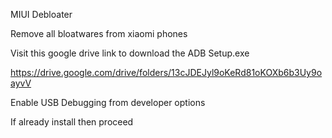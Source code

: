 MIUI Debloater

Remove all bloatwares from xiaomi phones

Visit this google drive link to download the ADB Setup.exe

https://drive.google.com/drive/folders/13cJDEJyl9oKeRd81oKOXb6b3Uy9oayvV

Enable USB Debugging from developer options

If already install then proceed
